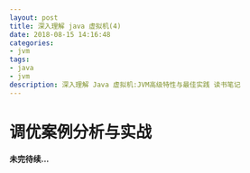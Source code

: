 ```yaml
---
layout: post
title: 深入理解 java 虚拟机(4)
date: 2018-08-15 14:16:48
categories: 
- jvm
tags:
- java
- jvm
description: 深入理解 Java 虚拟机:JVM高级特性与最佳实践 读书笔记
---
```

# 调优案例分析与实战

**未完待续...**